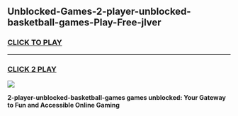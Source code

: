 
## Unblocked-Games-2-player-unblocked-basketball-games-Play-Free-jlver
<h3>
<a href="https://premium76.site?title=2-player-unblocked-basketball-games&ref=21A">CLICK TO PLAY</a></h3>
<hr>

<h3>
<a href="https://premium76.site?title=2-player-unblocked-basketball-games&ref=21A">CLICK 2 PLAY</a>
  
</h3>

<a href="https://premium76.site?title=2-player-unblocked-basketball-games&ref=21A"><img src="https://clearcache.store/games.png"></a>


**2-player-unblocked-basketball-games games unblocked: Your Gateway to Fun and Accessible Online Gaming**
